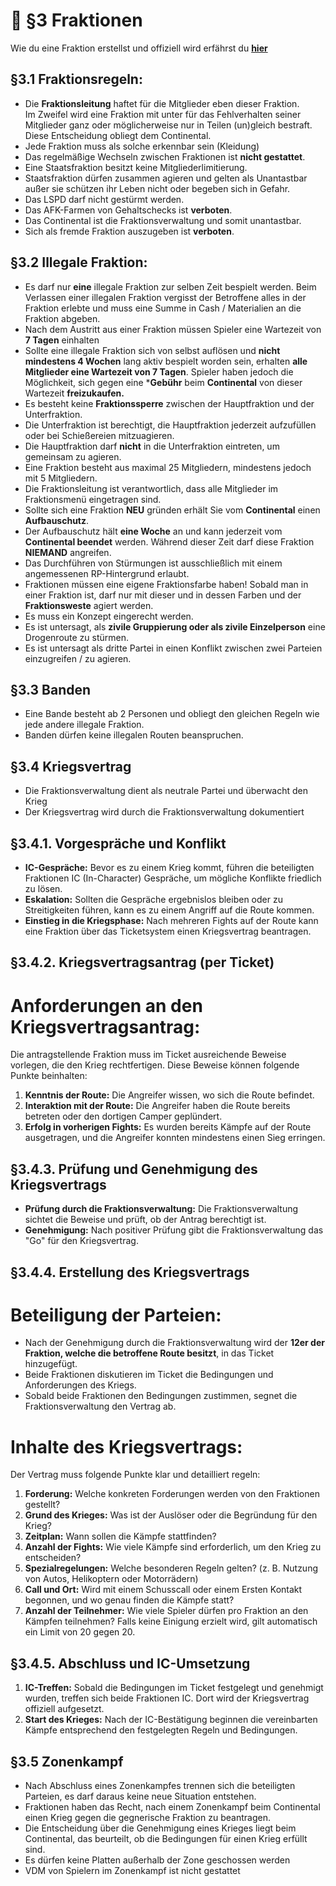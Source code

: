 # 👬 §3 Fraktionen

Wie du eine Fraktion erstellst und offiziell wird erfährst du [**hier**](../../erklaerung/continental.md)

## §3.1 Fraktionsregeln:

- Die **Fraktionsleitung** haftet für die Mitglieder eben dieser Fraktion.\
Im Zweifel wird eine Fraktion mit unter für das Fehlverhalten seiner Mitglieder ganz oder möglicherweise nur in Teilen (un)gleich bestraft. Diese Entscheidung obliegt dem Continental.
- Jede Fraktion muss als solche erkennbar sein (Kleidung)
- Das regelmäßige Wechseln zwischen Fraktionen ist **nicht gestattet**. 
- Eine Staatsfraktion besitzt keine Mitgliederlimitierung.
- Staatsfraktion dürfen zusammen agieren und gelten als Unantastbar außer sie schützen ihr Leben nicht oder begeben sich in Gefahr.
- Das LSPD darf nicht gestürmt werden. 
- Das AFK-Farmen von Gehaltschecks ist **verboten**.
- Das Continental ist die Fraktionsverwaltung und somit unantastbar.
- Sich als fremde Fraktion auszugeben ist **verboten**.


## §3.2 Illegale Fraktion:

- Es darf nur **eine** illegale Fraktion zur selben Zeit bespielt werden. Beim Verlassen einer illegalen Fraktion vergisst der Betroffene alles in der Fraktion erlebte und muss eine Summe in Cash / Materialien an die Fraktion abgeben. 
- Nach dem Austritt aus einer Fraktion müssen Spieler eine Wartezeit von **7 Tagen** einhalten
- Sollte eine illegale Fraktion sich von selbst auflösen und **nicht mindestens 4 Wochen** lang aktiv bespielt worden sein, erhalten **alle Mitglieder eine Wartezeit von 7 Tagen**. Spieler haben jedoch die Möglichkeit, sich gegen eine ***Gebühr** beim **Continental** von dieser Wartezeit **freizukaufen.**
- Es besteht keine **Fraktionssperre** zwischen der Hauptfraktion und der Unterfraktion. 
- Die Unterfraktion ist berechtigt, die Hauptfraktion jederzeit aufzufüllen oder bei Schießereien mitzuagieren.
- Die Hauptfraktion darf **nicht** in die Unterfraktion eintreten, um gemeinsam zu agieren.
- Eine Fraktion besteht aus maximal 25 Mitgliedern, mindestens jedoch mit 5 Mitgliedern.
- Die Fraktionsleitung ist verantwortlich, dass alle Mitglieder im Fraktionsmenü eingetragen sind.
- Sollte sich eine Fraktion **NEU** gründen erhält Sie vom **Continental** einen  **Aufbauschutz**. 
- Der Aufbauschutz hält **eine Woche** an und kann jederzeit vom **Continental beendet** werden. Während dieser Zeit darf diese Fraktion **NIEMAND** angreifen.
- Das Durchführen von Stürmungen ist ausschließlich mit einem angemessenen RP-Hintergrund erlaubt.
- Fraktionen müssen eine eigene Fraktionsfarbe haben!  Sobald man in einer Fraktion ist, darf nur mit dieser und in dessen Farben und der **Fraktionsweste** agiert werden.
- Es muss ein Konzept eingerecht werden.
- Es ist untersagt, als **zivile Gruppierung oder als zivile Einzelperson** eine Drogenroute zu stürmen.
- Es ist untersagt als dritte Partei in einen Konflikt zwischen zwei Parteien einzugreifen / zu agieren.

## §3.3 Banden

- Eine Bande besteht ab 2 Personen und obliegt den gleichen Regeln wie jede andere illegale Fraktion.
- Banden dürfen keine illegalen Routen beanspruchen. 

## §3.4 Kriegsvertrag

- Die Fraktionsverwaltung dient als neutrale Partei und überwacht den Krieg
- Der Kriegsvertrag wird durch die Fraktionsverwaltung dokumentiert

## §3.4.1. Vorgespräche und Konflikt
- **IC-Gespräche:** Bevor es zu einem Krieg kommt, führen die beteiligten Fraktionen IC (In-Character) Gespräche, um mögliche Konflikte friedlich zu lösen.
- **Eskalation:** Sollten die Gespräche ergebnislos bleiben oder zu Streitigkeiten führen, kann es zu einem Angriff auf die Route kommen.
- **Einstieg in die Kriegsphase:** Nach mehreren Fights auf der Route kann eine Fraktion über das Ticketsystem einen Kriegsvertrag beantragen.

## §3.4.2. Kriegsvertragsantrag (per Ticket)

# Anforderungen an den Kriegsvertragsantrag:

Die antragstellende Fraktion muss im Ticket ausreichende Beweise vorlegen, die den Krieg rechtfertigen. Diese Beweise können folgende Punkte beinhalten:

1. **Kenntnis der Route:** Die Angreifer wissen, wo sich die Route befindet.
2. **Interaktion mit der Route:** Die Angreifer haben die Route bereits betreten oder den dortigen Camper geplündert.
3. **Erfolg in vorherigen Fights:** Es wurden bereits Kämpfe auf der Route ausgetragen, und die Angreifer konnten mindestens einen Sieg erringen.

## §3.4.3. Prüfung und Genehmigung des Kriegsvertrags

- **Prüfung durch die Fraktionsverwaltung:** Die Fraktionsverwaltung sichtet die Beweise und prüft, ob der Antrag berechtigt ist.
- **Genehmigung:** Nach positiver Prüfung gibt die Fraktionsverwaltung das "Go" für den Kriegsvertrag.

## §3.4.4. Erstellung des Kriegsvertrags

# Beteiligung der Parteien:

- Nach der Genehmigung durch die Fraktionsverwaltung wird der **12er der Fraktion, welche die betroffene Route besitzt**, in das Ticket hinzugefügt.
- Beide Fraktionen diskutieren im Ticket die Bedingungen und Anforderungen des Kriegs.
- Sobald beide Fraktionen den Bedingungen zustimmen, segnet die Fraktionsverwaltung den Vertrag ab.

# Inhalte des Kriegsvertrags:

Der Vertrag muss folgende Punkte klar und detailliert regeln:

1. **Forderung:** Welche konkreten Forderungen werden von den Fraktionen gestellt?
2. **Grund des Krieges:** Was ist der Auslöser oder die Begründung für den Krieg?
3. **Zeitplan:** Wann sollen die Kämpfe stattfinden?
4. **Anzahl der Fights:** Wie viele Kämpfe sind erforderlich, um den Krieg zu entscheiden?
5. **Spezialregelungen:** Welche besonderen Regeln gelten? (z. B. Nutzung von Autos, Helikoptern oder Motorrädern)
6. **Call und Ort:** Wird mit einem Schusscall oder einem Ersten Kontakt begonnen, und wo genau finden die Kämpfe statt?
7. **Anzahl der Teilnehmer:** Wie viele Spieler dürfen pro Fraktion an den Kämpfen teilnehmen? Falls keine Einigung erzielt wird, gilt automatisch ein Limit von 20 gegen 20.

## §3.4.5. Abschluss und IC-Umsetzung

1. **IC-Treffen:** Sobald die Bedingungen im Ticket festgelegt und genehmigt wurden, treffen sich beide Fraktionen IC. Dort wird der Kriegsvertrag offiziell aufgesetzt.
2. **Start des Krieges:** Nach der IC-Bestätigung beginnen die vereinbarten Kämpfe entsprechend den festgelegten Regeln und Bedingungen.

## §3.5 Zonenkampf

-  Nach Abschluss eines Zonenkampfes trennen sich die beteiligten Parteien, es darf daraus keine neue Situation entstehen. 
- Fraktionen haben das Recht, nach einem Zonenkampf beim Continental einen Krieg gegen die gegnerische Fraktion zu beantragen. 
- Die Entscheidung über die Genehmigung eines Krieges liegt beim Continental, das beurteilt, ob die Bedingungen für einen Krieg erfüllt sind. 
- Es dürfen keine Platten außerhalb der Zone geschossen werden
- VDM von Spielern im Zonenkampf ist nicht gestattet